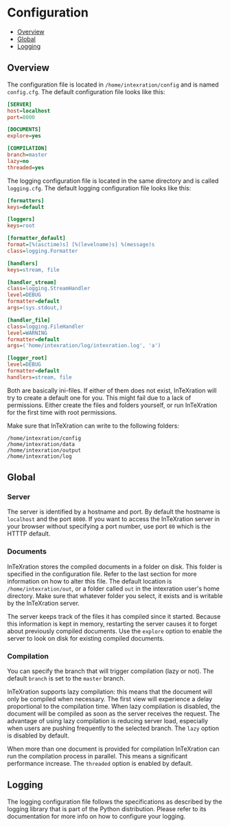 # Configuration

- [Overview](#overview)
- [Global](#global)
- [Logging](#logging)

## Overview

The configuration file is located in `/home/intexration/config` and is named `config.cfg`. The default configuration file looks like this:

```ini
[SERVER]
host=localhost
port=8000

[DOCUMENTS]
explore=yes

[COMPILATION]
branch=master
lazy=no
threaded=yes
```

The logging configuration file is located in the same directory and is called `logging.cfg`. The default logging configuration file looks like this:

```ini
[formatters]
keys=default

[loggers]
keys=root

[formatter_default]
format=[%(asctime)s] [%(levelname)s] %(message)s
class=logging.Formatter

[handlers]
keys=stream, file

[handler_stream]
class=logging.StreamHandler
level=DEBUG
formatter=default
args=(sys.stdout,)

[handler_file]
class=logging.FileHandler
level=WARNING
formatter=default
args=('home/intexration/log/intexration.log', 'a')

[logger_root]
level=DEBUG
formatter=default
handlers=stream, file
```

Both are basically ini-files. If either of them does not exist, InTeXration will try to create a default one for you. This might fail due to a lack of permissions. Either create the files and folders yourself, or run InTeXration for the first time with root permissions.

Make sure that InTeXration can write to the following folders:
```
/home/intexration/config
/home/intexration/data
/home/intexration/output
/home/intexration/log
```

## Global

### Server

The server is identified by a hostname and port. By default the hostname is `localhost` and the port `8000`. If you want to access the InTeXration server in your browser without specifying a port number, use port `80` which is the HTTTP default.

### Documents

InTeXration stores the compiled documents in a folder on disk. This folder is specified in the configuration file. Refer to the last section for more information on how to alter this file. The default location is `/home/intexration/out`, or a folder called `out` in the intexration user's home directory. Make sure that whatever folder you select, it exists and is writable by the InTeXration server.

The server keeps track of the files it has compiled since it started. Because this information is kept in memory, restarting the server causes it to forget about previously compiled documents. Use the `explore` option to enable the server to look on disk for existing compiled documents.

### Compilation

You can specify the branch that will trigger compilation (lazy or not). The default `branch` is set to the `master` branch.

InTeXration supports lazy compilation: this means that the document will only be compiled when necessary. The first view will experience a delay proportional to the compilation time. When lazy compilation is disabled, the document will be compiled as soon as the server receives the request. The advantage of using lazy compilation is reducing server load, especially when users are pushing frequently to the selected branch. The `lazy` option is disabled by default.

When more than one document is provided for compilation InTeXration can run the compilation process in parallel. This means a significant performance increase. The `threaded` option is enabled by default.

## Logging

The logging configuration file follows the specifications as described by the logging library that is part of the Python distribution. Please refer to its documentation for more info on how to configure your logging.